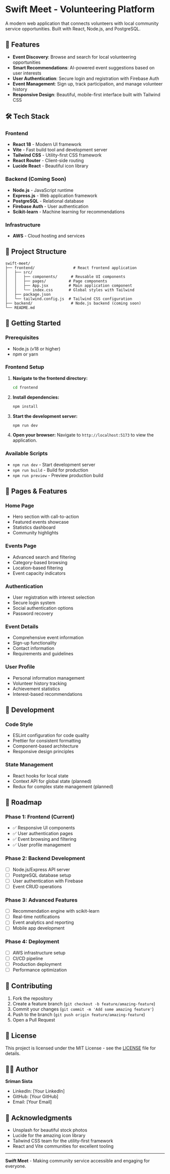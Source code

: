 # Swift Meet - Volunteering Platform

A modern web application that connects volunteers with local community service opportunities. Built with React, Node.js, and PostgreSQL.

## 🚀 Features

- **Event Discovery**: Browse and search for local volunteering opportunities
- **Smart Recommendations**: AI-powered event suggestions based on user interests
- **User Authentication**: Secure login and registration with Firebase Auth
- **Event Management**: Sign up, track participation, and manage volunteer history
- **Responsive Design**: Beautiful, mobile-first interface built with Tailwind CSS

## 🛠️ Tech Stack

### Frontend

- **React 18** - Modern UI framework
- **Vite** - Fast build tool and development server
- **Tailwind CSS** - Utility-first CSS framework
- **React Router** - Client-side routing
- **Lucide React** - Beautiful icon library

### Backend (Coming Soon)

- **Node.js** - JavaScript runtime
- **Express.js** - Web application framework
- **PostgreSQL** - Relational database
- **Firebase Auth** - User authentication
- **Scikit-learn** - Machine learning for recommendations

### Infrastructure

- **AWS** - Cloud hosting and services

## 📁 Project Structure

```
swift-meet/
├── frontend/                 # React frontend application
│   ├── src/
│   │   ├── components/      # Reusable UI components
│   │   ├── pages/          # Page components
│   │   ├── App.jsx         # Main application component
│   │   └── index.css       # Global styles with Tailwind
│   ├── package.json
│   └── tailwind.config.js  # Tailwind CSS configuration
├── backend/                 # Node.js backend (coming soon)
└── README.md
```

## 🚀 Getting Started

### Prerequisites

- Node.js (v18 or higher)
- npm or yarn

### Frontend Setup

1. **Navigate to the frontend directory:**

   ```bash
   cd frontend
   ```

2. **Install dependencies:**

   ```bash
   npm install
   ```

3. **Start the development server:**

   ```bash
   npm run dev
   ```

4. **Open your browser:**
   Navigate to `http://localhost:5173` to view the application.

### Available Scripts

- `npm run dev` - Start development server
- `npm run build` - Build for production
- `npm run preview` - Preview production build

## 📱 Pages & Features

### Home Page

- Hero section with call-to-action
- Featured events showcase
- Statistics dashboard
- Community highlights

### Events Page

- Advanced search and filtering
- Category-based browsing
- Location-based filtering
- Event capacity indicators

### Authentication

- User registration with interest selection
- Secure login system
- Social authentication options
- Password recovery

### Event Details

- Comprehensive event information
- Sign-up functionality
- Contact information
- Requirements and guidelines

### User Profile

- Personal information management
- Volunteer history tracking
- Achievement statistics
- Interest-based recommendations

## 🔧 Development

### Code Style

- ESLint configuration for code quality
- Prettier for consistent formatting
- Component-based architecture
- Responsive design principles

### State Management

- React hooks for local state
- Context API for global state (planned)
- Redux for complex state management (planned)

## 🚧 Roadmap

### Phase 1: Frontend (Current)

- ✅ Responsive UI components
- ✅ User authentication pages
- ✅ Event browsing and filtering
- ✅ User profile management

### Phase 2: Backend Development

- [ ] Node.js/Express API server
- [ ] PostgreSQL database setup
- [ ] User authentication with Firebase
- [ ] Event CRUD operations

### Phase 3: Advanced Features

- [ ] Recommendation engine with scikit-learn
- [ ] Real-time notifications
- [ ] Event analytics and reporting
- [ ] Mobile app development

### Phase 4: Deployment

- [ ] AWS infrastructure setup
- [ ] CI/CD pipeline
- [ ] Production deployment
- [ ] Performance optimization

## 🤝 Contributing

1. Fork the repository
2. Create a feature branch (`git checkout -b feature/amazing-feature`)
3. Commit your changes (`git commit -m 'Add some amazing feature'`)
4. Push to the branch (`git push origin feature/amazing-feature`)
5. Open a Pull Request

## 📄 License

This project is licensed under the MIT License - see the [LICENSE](LICENSE) file for details.

## 👨‍💻 Author

**Sriman Sista**

- LinkedIn: [Your LinkedIn]
- GitHub: [Your GitHub]
- Email: [Your Email]

## 🙏 Acknowledgments

- Unsplash for beautiful stock photos
- Lucide for the amazing icon library
- Tailwind CSS team for the utility-first framework
- React and Vite communities for excellent tooling

---

**Swift Meet** - Making community service accessible and engaging for everyone.
